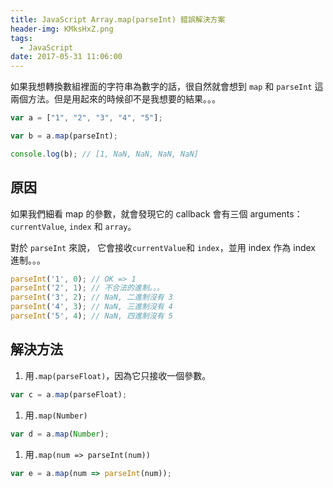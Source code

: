 ```yaml
---
title: JavaScript Array.map(parseInt) 錯誤解決方案
header-img: KMksHxZ.png
tags:
  - JavaScript
date: 2017-05-31 11:06:00
---
```


如果我想轉換數組裡面的字符串為數字的話，很自然就會想到 `map` 和 `parseInt` 這兩個方法。但是用起來的時候卻不是我想要的結果。。。

```JavaScript
var a = ["1", "2", "3", "4", "5"];

var b = a.map(parseInt);

console.log(b); // [1, NaN, NaN, NaN, NaN]
```

## 原因

如果我們細看 map 的參數，就會發現它的 callback 會有三個 arguments：`currentValue`, `index` 和 `array`。

對於 `parseInt` 來說， 它會接收`currentValue`和 `index`，並用 index 作為 index 進制。。。
```JavaScript
parseInt('1', 0); // OK => 1
parseInt('2', 1); // 不合法的進制。。。
parseInt('3', 2); // NaN, 二進制沒有 3
parseInt('4', 3); // NaN, 三進制沒有 4
parseInt('5', 4); // NaN, 四進制沒有 5
```

## 解決方法

1. 用`.map(parseFloat)`，因為它只接收一個參數。
  ```JavaScript
  var c = a.map(parseFloat);
  ```

1. 用`.map(Number)`
  ```JavaScript
  var d = a.map(Number);
  ```

1. 用`.map(num => parseInt(num))`
  ```JavaScript
  var e = a.map(num => parseInt(num));
  ```
